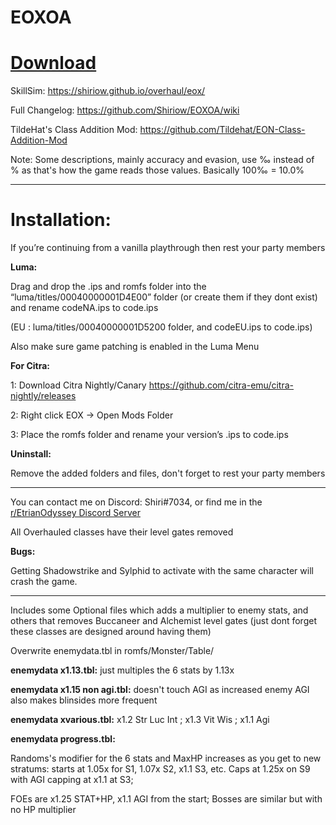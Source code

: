 # EOXOA

# **[Download](https://github.com/Shiriow/EOXOA/releases/latest)**


SkillSim: https://shiriow.github.io/overhaul/eox/

Full Changelog: https://github.com/Shiriow/EOXOA/wiki

TildeHat's Class Addition Mod: https://github.com/Tildehat/EON-Class-Addition-Mod

Note: Some descriptions, mainly accuracy and evasion, use ‰ instead of % as that's how the game reads those values. Basically 100‰ = 10.0%

---

# **Installation:**

If you’re continuing from a vanilla playthrough then rest your party members

**Luma:**

Drag and drop the .ips and romfs folder into the “luma/titles/00040000001D4E00” folder (or create them if they dont exist) and rename codeNA.ips to code.ips 

(EU : luma/titles/00040000001D5200 folder, and codeEU.ips to code.ips)

Also make sure game patching is enabled in the Luma Menu

**For Citra:**

1: Download Citra Nightly/Canary https://github.com/citra-emu/citra-nightly/releases

2: Right click EOX -> Open Mods Folder

3: Place the romfs folder and rename your version’s .ips to code.ips


**Uninstall:**

Remove the added folders and files, don't forget to rest your party members

---

You can contact me on Discord: Shiri#7034, or find me in the [r/EtrianOdyssey Discord Server](https://discord.com/invite/8jsCx6F)


All Overhauled classes have their level gates removed


**Bugs:**

Getting Shadowstrike and Sylphid to activate with the same character will crash the game.

---

Includes some Optional files which adds a multiplier to enemy stats, and others that removes Buccaneer and Alchemist level gates (just dont forget these classes are designed around having them)



Overwrite enemydata.tbl in romfs/Monster/Table/

**enemydata x1.13.tbl:** just multiples the 6 stats by 1.13x

**enemydata x1.15 non agi.tbl:** doesn't touch AGI as increased enemy AGI also makes blinsides more frequent

**enemydata xvarious.tbl:** x1.2    Str  Luc  Int     ; x1.3    Vit  Wis  ; x1.1    Agi       

**enemydata progress.tbl:** 

Randoms's modifier for the 6 stats and MaxHP increases as you get to new stratums: starts at 1.05x for S1, 1.07x S2, x1.1 S3, etc. Caps at 1.25x on S9 with AGI capping at x1.1 at S3; 

FOEs are x1.25 STAT+HP, x1.1 AGI from the start; Bosses are similar but with no HP multiplier    
